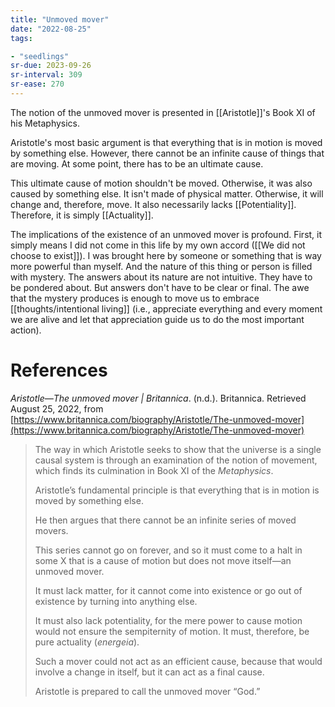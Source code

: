 ```yaml
---
title: "Unmoved mover"
date: "2022-08-25"
tags:

- "seedlings"
sr-due: 2023-09-26
sr-interval: 309
sr-ease: 270
---
```

The notion of the unmoved mover is presented in [[Aristotle]]'s Book XI of his Metaphysics. 

Aristotle's most basic argument is that everything that is in motion is moved by something else. However, there cannot be an infinite cause of things that are moving. At some point, there has to be an ultimate cause.

This ultimate cause of motion shouldn't be moved. Otherwise, it was also caused by something else. It isn't made of physical matter. Otherwise, it will change and, therefore, move. It also necessarily lacks [[Potentiality]]. Therefore, it is simply [[Actuality]].

The implications of the existence of an unmoved mover is profound. First, it simply means I did not come in this life by my own accord ([[We did not choose to exist]]). I was brought here by someone or something that is way more powerful than myself. And the nature of this thing or person is filled with mystery. The answers about its nature are not intuitive. They have to be pondered about. But answers don't have to be clear or final. The awe that the mystery produces is enough to move us to embrace [[thoughts/intentional living]] (i.e., appreciate everything and every moment we are alive and let that appreciation guide us to do the most important action).

# References

_Aristotle—The unmoved mover | Britannica_. (n.d.). Britannica. Retrieved August 25, 2022, from [https://www.britannica.com/biography/Aristotle/The-unmoved-mover](https://www.britannica.com/biography/Aristotle/The-unmoved-mover)
>The way in which Aristotle seeks to show that the universe is a single causal system is through an examination of the notion of movement, which finds its culmination in Book XI of the _Metaphysics_.
>
>Aristotle’s fundamental principle is that everything that is in motion is moved by something else.
>
>He then argues that there cannot be an infinite series of moved movers.
>
>This series cannot go on forever, and so it must come to a halt in some X that is a cause of motion but does not move itself—an unmoved mover.
>
>It must lack matter, for it cannot come into existence or go out of existence by turning into anything else.
>
>It must also lack potentiality, for the mere power to cause motion would not ensure the sempiternity of motion. It must, therefore, be pure actuality (_energeia_).
>
>Such a mover could not act as an efficient cause, because that would involve a change in itself, but it can act as a final cause.
>
>Aristotle is prepared to call the unmoved mover “God.”